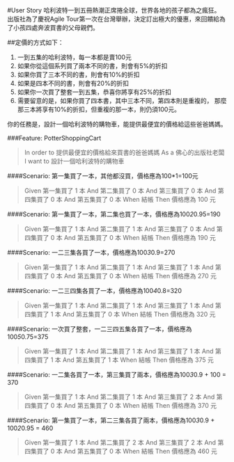 #User Story
哈利波特一到五冊熱潮正席捲全球，世界各地的孩子都為之瘋狂。
出版社為了慶祝Agile Tour第一次在台灣舉辦，決定訂出極大的優惠，來回饋給為了小孩四處奔波買書的父母親們。

##定價的方式如下：

1. 一到五集的哈利波特，每一本都是賣100元
2. 如果你從這個系列買了兩本不同的書，則會有5%的折扣
3. 如果你買了三本不同的書，則會有10%的折扣
4. 如果是四本不同的書，則會有20%的折扣
5. 如果你一次買了整套一到五集，恭喜你將享有25%的折扣
6. 需要留意的是，如果你買了四本書，其中三本不同，第四本則是重複的，
   那麼那三本將享有10%的折扣，但重複的那一本，則仍須100元。

 你的任務是，設計一個哈利波特的購物車，能提供最便宜的價格給這些爸爸媽媽。

###Feature: PotterShoppingCart

  > In order to 提供最便宜的價格給來買書的爸爸媽媽
  > As a 佛心的出版社老闆
  > I want to 設計一個哈利波特的購物車

####Scenario: 第一集買了一本，其他都沒買，價格應為100*1=100元

  > Given 第一集買了 1 本
  > And 第二集買了 0 本
  > And 第三集買了 0 本
  > And 第四集買了 0 本
  > And 第五集買了 0 本
  > When 結帳
  > Then 價格應為 100 元

####Scenario: 第一集買了一本，第二集也買了一本，價格應為100*2*0.95=190

  > Given 第一集買了 1 本
  > And 第二集買了 1 本
  > And 第三集買了 0 本
  > And 第四集買了 0 本
  > And 第五集買了 0 本
  > When 結帳
  > Then 價格應為 190 元

####Scenario: 一二三集各買了一本，價格應為100*3*0.9=270

  > Given 第一集買了 1 本
  > And 第二集買了 1 本
  > And 第三集買了 1 本
  > And 第四集買了 0 本
  > And 第五集買了 0 本
  > When 結帳
  > Then 價格應為 270 元

####Scenario: 一二三四集各買了一本，價格應為100*4*0.8=320

  > Given 第一集買了 1 本
  > And 第二集買了 1 本
  > And 第三集買了 1 本
  > And 第四集買了 1 本
  > And 第五集買了 0 本
  > When 結帳
  > Then 價格應為 320 元

####Scenario: 一次買了整套，一二三四五集各買了一本，價格應為100*5*0.75=375

  > Given 第一集買了 1 本
  > And 第二集買了 1 本
  > And 第三集買了 1 本
  And 第四集買了 1 本
  And 第五集買了 1 本
  When 結帳
  Then 價格應為 375 元

####Scenario: 一二集各買了一本，第三集買了兩本，價格應為100*3*0.9 + 100 = 370

  > Given 第一集買了 1 本
  > And 第二集買了 1 本
  > And 第三集買了 2 本
  > And 第四集買了 0 本
  > And 第五集買了 0 本
  > When 結帳
  > Then 價格應為 370 元

####Scenario: 第一集買了一本，第二三集各買了兩本，價格應為100*3*0.9 + 100*2*0.95 = 460

  > Given 第一集買了 1 本
  > And 第二集買了 2 本
  > And 第三集買了 2 本
  > And 第四集買了 0 本
  > And 第五集買了 0 本
  > When 結帳
  > Then 價格應為 460 元